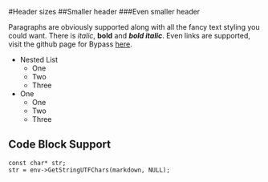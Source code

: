 #Header sizes
##Smaller header
###Even smaller header

Paragraphs are obviously supported along with all the fancy text styling you could want.
There is *italic*, **bold** and ***bold italic***. Even links are supported, visit the
github page for Bypass [here](https://github.com/Uncodin/bypass).

* Nested List
	* One
	* Two
	* Three
* One
	* One
	* Two
	* Three

## Code Block Support

    const char* str;
    str = env->GetStringUTFChars(markdown, NULL);
			